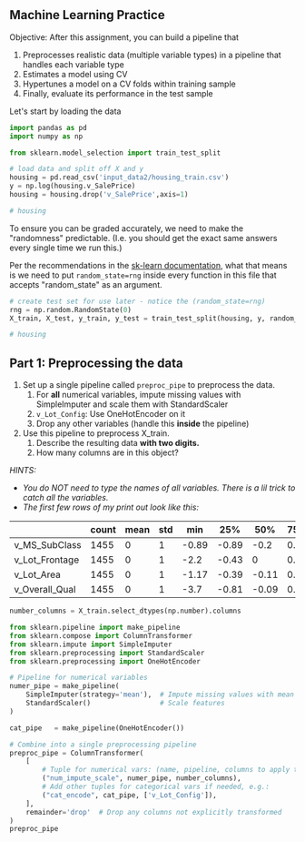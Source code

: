 ```python

```


```python

```


```python

```

## Machine Learning Practice

Objective: After this assignment, you can build a pipeline that
1. Preprocesses realistic data (multiple variable types) in a pipeline that handles each variable type
1. Estimates a model using CV
1. Hypertunes a model on a CV folds within training sample
1. Finally, evaluate its performance in the test sample

Let's start by loading the data


```python
import pandas as pd
import numpy as np

from sklearn.model_selection import train_test_split

# load data and split off X and y
housing = pd.read_csv('input_data2/housing_train.csv')
y = np.log(housing.v_SalePrice)
housing = housing.drop('v_SalePrice',axis=1)
```


```python
# housing
```

To ensure you can be graded accurately, we need to make the "randomness" predictable. (I.e. you should get the exact same answers every single time we run this.)

Per the recommendations in the [sk-learn documentation](https://scikit-learn.org/stable/common_pitfalls.html#general-recommendations), what that means is we need to put `random_state=rng` inside every function in this file that accepts "random_state" as an argument.



```python
# create test set for use later - notice the (random_state=rng)
rng = np.random.RandomState(0)
X_train, X_test, y_train, y_test = train_test_split(housing, y, random_state=rng)
```


```python
# housing
```

## Part 1: Preprocessing the data

1. Set up a single pipeline called `preproc_pipe` to preprocess the data.
    1. For **all** numerical variables, impute missing values with SimpleImputer and scale them with StandardScaler
    1. `v_Lot_Config`: Use OneHotEncoder on it 
    1. Drop any other variables (handle this **inside** the pipeline)
1. Use this pipeline to preprocess X_train. 
    1. Describe the resulting data **with two digits.**
    1. How many columns are in this object?

_HINTS:_
- _You do NOT need to type the names of all variables. There is a lil trick to catch all the variables._
- _The first few rows of my print out look like this:_

| | count | mean | std | min  | 25%  | 50% |  75% |  max
| --- | --- | --- | ---  | ---  | --- |  --- |  --- |  ---
|  v_MS_SubClass | 1455 | 0 | 1 | -0.89 | -0.89 | -0.2 | 0.26 | 3.03
|  v_Lot_Frontage | 1455 | 0 | 1 | -2.2 | -0.43 | 0 | 0.39 | 11.07
|  v_Lot_Area  | 1455 | 0 | 1 | -1.17 | -0.39 | -0.11 | 0.19 | 20.68
| v_Overall_Qual | 1455 | 0 | 1 | -3.7 | -0.81 | -0.09 | 0.64 | 2.8


```python
number_columns = X_train.select_dtypes(np.number).columns
```


```python
from sklearn.pipeline import make_pipeline
from sklearn.compose import ColumnTransformer
from sklearn.impute import SimpleImputer
from sklearn.preprocessing import StandardScaler
from sklearn.preprocessing import OneHotEncoder

# Pipeline for numerical variables
numer_pipe = make_pipeline(
    SimpleImputer(strategy='mean'),  # Impute missing values with mean
    StandardScaler()                 # Scale features
)

cat_pipe   = make_pipeline(OneHotEncoder())

# Combine into a single preprocessing pipeline
preproc_pipe = ColumnTransformer(
    [
        # Tuple for numerical vars: (name, pipeline, columns to apply to)
        ("num_impute_scale", numer_pipe, number_columns),
        # Add other tuples for categorical vars if needed, e.g.:
        ("cat_encode", cat_pipe, ['v_Lot_Config']),
    ],
    remainder='drop'  # Drop any columns not explicitly transformed
)
preproc_pipe
```




<style>#sk-container-id-1 {color: black;}#sk-container-id-1 pre{padding: 0;}#sk-container-id-1 div.sk-toggleable {background-color: white;}#sk-container-id-1 label.sk-toggleable__label {cursor: pointer;display: block;width: 100%;margin-bottom: 0;padding: 0.3em;box-sizing: border-box;text-align: center;}#sk-container-id-1 label.sk-toggleable__label-arrow:before {content: "▸";float: left;margin-right: 0.25em;color: #696969;}#sk-container-id-1 label.sk-toggleable__label-arrow:hover:before {color: black;}#sk-container-id-1 div.sk-estimator:hover label.sk-toggleable__label-arrow:before {color: black;}#sk-container-id-1 div.sk-toggleable__content {max-height: 0;max-width: 0;overflow: hidden;text-align: left;background-color: #f0f8ff;}#sk-container-id-1 div.sk-toggleable__content pre {margin: 0.2em;color: black;border-radius: 0.25em;background-color: #f0f8ff;}#sk-container-id-1 input.sk-toggleable__control:checked~div.sk-toggleable__content {max-height: 200px;max-width: 100%;overflow: auto;}#sk-container-id-1 input.sk-toggleable__control:checked~label.sk-toggleable__label-arrow:before {content: "▾";}#sk-container-id-1 div.sk-estimator input.sk-toggleable__control:checked~label.sk-toggleable__label {background-color: #d4ebff;}#sk-container-id-1 div.sk-label input.sk-toggleable__control:checked~label.sk-toggleable__label {background-color: #d4ebff;}#sk-container-id-1 input.sk-hidden--visually {border: 0;clip: rect(1px 1px 1px 1px);clip: rect(1px, 1px, 1px, 1px);height: 1px;margin: -1px;overflow: hidden;padding: 0;position: absolute;width: 1px;}#sk-container-id-1 div.sk-estimator {font-family: monospace;background-color: #f0f8ff;border: 1px dotted black;border-radius: 0.25em;box-sizing: border-box;margin-bottom: 0.5em;}#sk-container-id-1 div.sk-estimator:hover {background-color: #d4ebff;}#sk-container-id-1 div.sk-parallel-item::after {content: "";width: 100%;border-bottom: 1px solid gray;flex-grow: 1;}#sk-container-id-1 div.sk-label:hover label.sk-toggleable__label {background-color: #d4ebff;}#sk-container-id-1 div.sk-serial::before {content: "";position: absolute;border-left: 1px solid gray;box-sizing: border-box;top: 0;bottom: 0;left: 50%;z-index: 0;}#sk-container-id-1 div.sk-serial {display: flex;flex-direction: column;align-items: center;background-color: white;padding-right: 0.2em;padding-left: 0.2em;position: relative;}#sk-container-id-1 div.sk-item {position: relative;z-index: 1;}#sk-container-id-1 div.sk-parallel {display: flex;align-items: stretch;justify-content: center;background-color: white;position: relative;}#sk-container-id-1 div.sk-item::before, #sk-container-id-1 div.sk-parallel-item::before {content: "";position: absolute;border-left: 1px solid gray;box-sizing: border-box;top: 0;bottom: 0;left: 50%;z-index: -1;}#sk-container-id-1 div.sk-parallel-item {display: flex;flex-direction: column;z-index: 1;position: relative;background-color: white;}#sk-container-id-1 div.sk-parallel-item:first-child::after {align-self: flex-end;width: 50%;}#sk-container-id-1 div.sk-parallel-item:last-child::after {align-self: flex-start;width: 50%;}#sk-container-id-1 div.sk-parallel-item:only-child::after {width: 0;}#sk-container-id-1 div.sk-dashed-wrapped {border: 1px dashed gray;margin: 0 0.4em 0.5em 0.4em;box-sizing: border-box;padding-bottom: 0.4em;background-color: white;}#sk-container-id-1 div.sk-label label {font-family: monospace;font-weight: bold;display: inline-block;line-height: 1.2em;}#sk-container-id-1 div.sk-label-container {text-align: center;}#sk-container-id-1 div.sk-container {/* jupyter's `normalize.less` sets `[hidden] { display: none; }` but bootstrap.min.css set `[hidden] { display: none !important; }` so we also need the `!important` here to be able to override the default hidden behavior on the sphinx rendered scikit-learn.org. See: https://github.com/scikit-learn/scikit-learn/issues/21755 */display: inline-block !important;position: relative;}#sk-container-id-1 div.sk-text-repr-fallback {display: none;}</style><div id="sk-container-id-1" class="sk-top-container"><div class="sk-text-repr-fallback"><pre>ColumnTransformer(transformers=[(&#x27;num_impute_scale&#x27;,
                                 Pipeline(steps=[(&#x27;simpleimputer&#x27;,
                                                  SimpleImputer()),
                                                 (&#x27;standardscaler&#x27;,
                                                  StandardScaler())]),
                                 Index([&#x27;v_MS_SubClass&#x27;, &#x27;v_Lot_Frontage&#x27;, &#x27;v_Lot_Area&#x27;, &#x27;v_Overall_Qual&#x27;,
       &#x27;v_Overall_Cond&#x27;, &#x27;v_Year_Built&#x27;, &#x27;v_Year_Remod/Add&#x27;, &#x27;v_Mas_Vnr_Area&#x27;,
       &#x27;v_BsmtFin_SF_1&#x27;, &#x27;v_BsmtFin_SF_2&#x27;, &#x27;v_Bsmt_Unf_SF&#x27;, &#x27;v_Total_Bsmt_SF&#x27;,
       &#x27;v_1...
       &#x27;v_Bedroom_AbvGr&#x27;, &#x27;v_Kitchen_AbvGr&#x27;, &#x27;v_TotRms_AbvGrd&#x27;, &#x27;v_Fireplaces&#x27;,
       &#x27;v_Garage_Yr_Blt&#x27;, &#x27;v_Garage_Cars&#x27;, &#x27;v_Garage_Area&#x27;, &#x27;v_Wood_Deck_SF&#x27;,
       &#x27;v_Open_Porch_SF&#x27;, &#x27;v_Enclosed_Porch&#x27;, &#x27;v_3Ssn_Porch&#x27;, &#x27;v_Screen_Porch&#x27;,
       &#x27;v_Pool_Area&#x27;, &#x27;v_Misc_Val&#x27;, &#x27;v_Mo_Sold&#x27;, &#x27;v_Yr_Sold&#x27;],
      dtype=&#x27;object&#x27;)),
                                (&#x27;cat_encode&#x27;,
                                 Pipeline(steps=[(&#x27;onehotencoder&#x27;,
                                                  OneHotEncoder())]),
                                 [&#x27;v_Lot_Config&#x27;])])</pre><b>In a Jupyter environment, please rerun this cell to show the HTML representation or trust the notebook. <br />On GitHub, the HTML representation is unable to render, please try loading this page with nbviewer.org.</b></div><div class="sk-container" hidden><div class="sk-item sk-dashed-wrapped"><div class="sk-label-container"><div class="sk-label sk-toggleable"><input class="sk-toggleable__control sk-hidden--visually" id="sk-estimator-id-1" type="checkbox" ><label for="sk-estimator-id-1" class="sk-toggleable__label sk-toggleable__label-arrow">ColumnTransformer</label><div class="sk-toggleable__content"><pre>ColumnTransformer(transformers=[(&#x27;num_impute_scale&#x27;,
                                 Pipeline(steps=[(&#x27;simpleimputer&#x27;,
                                                  SimpleImputer()),
                                                 (&#x27;standardscaler&#x27;,
                                                  StandardScaler())]),
                                 Index([&#x27;v_MS_SubClass&#x27;, &#x27;v_Lot_Frontage&#x27;, &#x27;v_Lot_Area&#x27;, &#x27;v_Overall_Qual&#x27;,
       &#x27;v_Overall_Cond&#x27;, &#x27;v_Year_Built&#x27;, &#x27;v_Year_Remod/Add&#x27;, &#x27;v_Mas_Vnr_Area&#x27;,
       &#x27;v_BsmtFin_SF_1&#x27;, &#x27;v_BsmtFin_SF_2&#x27;, &#x27;v_Bsmt_Unf_SF&#x27;, &#x27;v_Total_Bsmt_SF&#x27;,
       &#x27;v_1...
       &#x27;v_Bedroom_AbvGr&#x27;, &#x27;v_Kitchen_AbvGr&#x27;, &#x27;v_TotRms_AbvGrd&#x27;, &#x27;v_Fireplaces&#x27;,
       &#x27;v_Garage_Yr_Blt&#x27;, &#x27;v_Garage_Cars&#x27;, &#x27;v_Garage_Area&#x27;, &#x27;v_Wood_Deck_SF&#x27;,
       &#x27;v_Open_Porch_SF&#x27;, &#x27;v_Enclosed_Porch&#x27;, &#x27;v_3Ssn_Porch&#x27;, &#x27;v_Screen_Porch&#x27;,
       &#x27;v_Pool_Area&#x27;, &#x27;v_Misc_Val&#x27;, &#x27;v_Mo_Sold&#x27;, &#x27;v_Yr_Sold&#x27;],
      dtype=&#x27;object&#x27;)),
                                (&#x27;cat_encode&#x27;,
                                 Pipeline(steps=[(&#x27;onehotencoder&#x27;,
                                                  OneHotEncoder())]),
                                 [&#x27;v_Lot_Config&#x27;])])</pre></div></div></div><div class="sk-parallel"><div class="sk-parallel-item"><div class="sk-item"><div class="sk-label-container"><div class="sk-label sk-toggleable"><input class="sk-toggleable__control sk-hidden--visually" id="sk-estimator-id-2" type="checkbox" ><label for="sk-estimator-id-2" class="sk-toggleable__label sk-toggleable__label-arrow">num_impute_scale</label><div class="sk-toggleable__content"><pre>Index([&#x27;v_MS_SubClass&#x27;, &#x27;v_Lot_Frontage&#x27;, &#x27;v_Lot_Area&#x27;, &#x27;v_Overall_Qual&#x27;,
       &#x27;v_Overall_Cond&#x27;, &#x27;v_Year_Built&#x27;, &#x27;v_Year_Remod/Add&#x27;, &#x27;v_Mas_Vnr_Area&#x27;,
       &#x27;v_BsmtFin_SF_1&#x27;, &#x27;v_BsmtFin_SF_2&#x27;, &#x27;v_Bsmt_Unf_SF&#x27;, &#x27;v_Total_Bsmt_SF&#x27;,
       &#x27;v_1st_Flr_SF&#x27;, &#x27;v_2nd_Flr_SF&#x27;, &#x27;v_Low_Qual_Fin_SF&#x27;, &#x27;v_Gr_Liv_Area&#x27;,
       &#x27;v_Bsmt_Full_Bath&#x27;, &#x27;v_Bsmt_Half_Bath&#x27;, &#x27;v_Full_Bath&#x27;, &#x27;v_Half_Bath&#x27;,
       &#x27;v_Bedroom_AbvGr&#x27;, &#x27;v_Kitchen_AbvGr&#x27;, &#x27;v_TotRms_AbvGrd&#x27;, &#x27;v_Fireplaces&#x27;,
       &#x27;v_Garage_Yr_Blt&#x27;, &#x27;v_Garage_Cars&#x27;, &#x27;v_Garage_Area&#x27;, &#x27;v_Wood_Deck_SF&#x27;,
       &#x27;v_Open_Porch_SF&#x27;, &#x27;v_Enclosed_Porch&#x27;, &#x27;v_3Ssn_Porch&#x27;, &#x27;v_Screen_Porch&#x27;,
       &#x27;v_Pool_Area&#x27;, &#x27;v_Misc_Val&#x27;, &#x27;v_Mo_Sold&#x27;, &#x27;v_Yr_Sold&#x27;],
      dtype=&#x27;object&#x27;)</pre></div></div></div><div class="sk-serial"><div class="sk-item"><div class="sk-serial"><div class="sk-item"><div class="sk-estimator sk-toggleable"><input class="sk-toggleable__control sk-hidden--visually" id="sk-estimator-id-3" type="checkbox" ><label for="sk-estimator-id-3" class="sk-toggleable__label sk-toggleable__label-arrow">SimpleImputer</label><div class="sk-toggleable__content"><pre>SimpleImputer()</pre></div></div></div><div class="sk-item"><div class="sk-estimator sk-toggleable"><input class="sk-toggleable__control sk-hidden--visually" id="sk-estimator-id-4" type="checkbox" ><label for="sk-estimator-id-4" class="sk-toggleable__label sk-toggleable__label-arrow">StandardScaler</label><div class="sk-toggleable__content"><pre>StandardScaler()</pre></div></div></div></div></div></div></div></div><div class="sk-parallel-item"><div class="sk-item"><div class="sk-label-container"><div class="sk-label sk-toggleable"><input class="sk-toggleable__control sk-hidden--visually" id="sk-estimator-id-5" type="checkbox" ><label for="sk-estimator-id-5" class="sk-toggleable__label sk-toggleable__label-arrow">cat_encode</label><div class="sk-toggleable__content"><pre>[&#x27;v_Lot_Config&#x27;]</pre></div></div></div><div class="sk-serial"><div class="sk-item"><div class="sk-serial"><div class="sk-item"><div class="sk-estimator sk-toggleable"><input class="sk-toggleable__control sk-hidden--visually" id="sk-estimator-id-6" type="checkbox" ><label for="sk-estimator-id-6" class="sk-toggleable__label sk-toggleable__label-arrow">OneHotEncoder</label><div class="sk-toggleable__content"><pre>OneHotEncoder()</pre></div></div></div></div></div></div></div></div></div></div></div></div>




```python
from df_after_transform import df_after_transform

preproc_df = df_after_transform(preproc_pipe,X_train)
print(f'There are {preproc_df.shape[1]} columns in the preprocessed data.')
preproc_df.describe().T.round(2)
```

    There are 41 columns in the preprocessed data.





<div>
<style scoped>
    .dataframe tbody tr th:only-of-type {
        vertical-align: middle;
    }

    .dataframe tbody tr th {
        vertical-align: top;
    }

    .dataframe thead th {
        text-align: right;
    }
</style>
<table border="1" class="dataframe">
  <thead>
    <tr style="text-align: right;">
      <th></th>
      <th>count</th>
      <th>mean</th>
      <th>std</th>
      <th>min</th>
      <th>25%</th>
      <th>50%</th>
      <th>75%</th>
      <th>max</th>
    </tr>
  </thead>
  <tbody>
    <tr>
      <th>v_MS_SubClass</th>
      <td>1455.0</td>
      <td>0.00</td>
      <td>1.00</td>
      <td>-0.89</td>
      <td>-0.89</td>
      <td>-0.20</td>
      <td>0.26</td>
      <td>3.03</td>
    </tr>
    <tr>
      <th>v_Lot_Frontage</th>
      <td>1455.0</td>
      <td>0.00</td>
      <td>1.00</td>
      <td>-2.20</td>
      <td>-0.43</td>
      <td>0.00</td>
      <td>0.39</td>
      <td>11.07</td>
    </tr>
    <tr>
      <th>v_Lot_Area</th>
      <td>1455.0</td>
      <td>0.00</td>
      <td>1.00</td>
      <td>-1.17</td>
      <td>-0.39</td>
      <td>-0.11</td>
      <td>0.19</td>
      <td>20.68</td>
    </tr>
    <tr>
      <th>v_Overall_Qual</th>
      <td>1455.0</td>
      <td>0.00</td>
      <td>1.00</td>
      <td>-3.70</td>
      <td>-0.81</td>
      <td>-0.09</td>
      <td>0.64</td>
      <td>2.80</td>
    </tr>
    <tr>
      <th>v_Overall_Cond</th>
      <td>1455.0</td>
      <td>0.00</td>
      <td>1.00</td>
      <td>-4.30</td>
      <td>-0.53</td>
      <td>-0.53</td>
      <td>0.41</td>
      <td>3.24</td>
    </tr>
    <tr>
      <th>v_Year_Built</th>
      <td>1455.0</td>
      <td>-0.00</td>
      <td>1.00</td>
      <td>-3.08</td>
      <td>-0.62</td>
      <td>0.05</td>
      <td>0.98</td>
      <td>1.22</td>
    </tr>
    <tr>
      <th>v_Year_Remod/Add</th>
      <td>1455.0</td>
      <td>0.00</td>
      <td>1.00</td>
      <td>-1.63</td>
      <td>-0.91</td>
      <td>0.43</td>
      <td>0.96</td>
      <td>1.20</td>
    </tr>
    <tr>
      <th>v_Mas_Vnr_Area</th>
      <td>1455.0</td>
      <td>0.00</td>
      <td>1.00</td>
      <td>-0.57</td>
      <td>-0.57</td>
      <td>-0.57</td>
      <td>0.33</td>
      <td>7.87</td>
    </tr>
    <tr>
      <th>v_BsmtFin_SF_1</th>
      <td>1455.0</td>
      <td>0.00</td>
      <td>1.00</td>
      <td>-0.96</td>
      <td>-0.96</td>
      <td>-0.16</td>
      <td>0.65</td>
      <td>11.20</td>
    </tr>
    <tr>
      <th>v_BsmtFin_SF_2</th>
      <td>1455.0</td>
      <td>0.00</td>
      <td>1.00</td>
      <td>-0.29</td>
      <td>-0.29</td>
      <td>-0.29</td>
      <td>-0.29</td>
      <td>8.29</td>
    </tr>
    <tr>
      <th>v_Bsmt_Unf_SF</th>
      <td>1455.0</td>
      <td>0.00</td>
      <td>1.00</td>
      <td>-1.28</td>
      <td>-0.77</td>
      <td>-0.23</td>
      <td>0.55</td>
      <td>3.58</td>
    </tr>
    <tr>
      <th>v_Total_Bsmt_SF</th>
      <td>1455.0</td>
      <td>0.00</td>
      <td>1.00</td>
      <td>-2.39</td>
      <td>-0.59</td>
      <td>-0.14</td>
      <td>0.55</td>
      <td>11.35</td>
    </tr>
    <tr>
      <th>v_1st_Flr_SF</th>
      <td>1455.0</td>
      <td>-0.00</td>
      <td>1.00</td>
      <td>-2.07</td>
      <td>-0.68</td>
      <td>-0.19</td>
      <td>0.55</td>
      <td>9.76</td>
    </tr>
    <tr>
      <th>v_2nd_Flr_SF</th>
      <td>1455.0</td>
      <td>-0.00</td>
      <td>1.00</td>
      <td>-0.78</td>
      <td>-0.78</td>
      <td>-0.78</td>
      <td>0.85</td>
      <td>3.98</td>
    </tr>
    <tr>
      <th>v_Low_Qual_Fin_SF</th>
      <td>1455.0</td>
      <td>0.00</td>
      <td>1.00</td>
      <td>-0.09</td>
      <td>-0.09</td>
      <td>-0.09</td>
      <td>-0.09</td>
      <td>14.09</td>
    </tr>
    <tr>
      <th>v_Gr_Liv_Area</th>
      <td>1455.0</td>
      <td>-0.00</td>
      <td>1.00</td>
      <td>-2.23</td>
      <td>-0.72</td>
      <td>-0.14</td>
      <td>0.43</td>
      <td>7.82</td>
    </tr>
    <tr>
      <th>v_Bsmt_Full_Bath</th>
      <td>1455.0</td>
      <td>-0.00</td>
      <td>1.00</td>
      <td>-0.82</td>
      <td>-0.82</td>
      <td>-0.82</td>
      <td>1.11</td>
      <td>3.04</td>
    </tr>
    <tr>
      <th>v_Bsmt_Half_Bath</th>
      <td>1455.0</td>
      <td>-0.00</td>
      <td>1.00</td>
      <td>-0.24</td>
      <td>-0.24</td>
      <td>-0.24</td>
      <td>-0.24</td>
      <td>7.94</td>
    </tr>
    <tr>
      <th>v_Full_Bath</th>
      <td>1455.0</td>
      <td>0.00</td>
      <td>1.00</td>
      <td>-2.84</td>
      <td>-1.03</td>
      <td>0.78</td>
      <td>0.78</td>
      <td>2.59</td>
    </tr>
    <tr>
      <th>v_Half_Bath</th>
      <td>1455.0</td>
      <td>0.00</td>
      <td>1.00</td>
      <td>-0.76</td>
      <td>-0.76</td>
      <td>-0.76</td>
      <td>1.25</td>
      <td>3.26</td>
    </tr>
    <tr>
      <th>v_Bedroom_AbvGr</th>
      <td>1455.0</td>
      <td>0.00</td>
      <td>1.00</td>
      <td>-3.51</td>
      <td>-1.07</td>
      <td>0.15</td>
      <td>0.15</td>
      <td>6.24</td>
    </tr>
    <tr>
      <th>v_Kitchen_AbvGr</th>
      <td>1455.0</td>
      <td>-0.00</td>
      <td>1.00</td>
      <td>-5.17</td>
      <td>-0.19</td>
      <td>-0.19</td>
      <td>-0.19</td>
      <td>4.78</td>
    </tr>
    <tr>
      <th>v_TotRms_AbvGrd</th>
      <td>1455.0</td>
      <td>-0.00</td>
      <td>1.00</td>
      <td>-2.83</td>
      <td>-0.93</td>
      <td>-0.30</td>
      <td>0.33</td>
      <td>5.39</td>
    </tr>
    <tr>
      <th>v_Fireplaces</th>
      <td>1455.0</td>
      <td>-0.00</td>
      <td>1.00</td>
      <td>-0.94</td>
      <td>-0.94</td>
      <td>0.63</td>
      <td>0.63</td>
      <td>5.32</td>
    </tr>
    <tr>
      <th>v_Garage_Yr_Blt</th>
      <td>1455.0</td>
      <td>-0.00</td>
      <td>1.00</td>
      <td>-3.41</td>
      <td>-0.67</td>
      <td>0.00</td>
      <td>0.97</td>
      <td>1.22</td>
    </tr>
    <tr>
      <th>v_Garage_Cars</th>
      <td>1455.0</td>
      <td>-0.00</td>
      <td>1.00</td>
      <td>-2.34</td>
      <td>-1.03</td>
      <td>0.28</td>
      <td>0.28</td>
      <td>2.91</td>
    </tr>
    <tr>
      <th>v_Garage_Area</th>
      <td>1455.0</td>
      <td>-0.00</td>
      <td>1.00</td>
      <td>-2.20</td>
      <td>-0.69</td>
      <td>0.01</td>
      <td>0.46</td>
      <td>4.65</td>
    </tr>
    <tr>
      <th>v_Wood_Deck_SF</th>
      <td>1455.0</td>
      <td>0.00</td>
      <td>1.00</td>
      <td>-0.74</td>
      <td>-0.74</td>
      <td>-0.74</td>
      <td>0.59</td>
      <td>10.54</td>
    </tr>
    <tr>
      <th>v_Open_Porch_SF</th>
      <td>1455.0</td>
      <td>-0.00</td>
      <td>1.00</td>
      <td>-0.71</td>
      <td>-0.71</td>
      <td>-0.31</td>
      <td>0.32</td>
      <td>7.67</td>
    </tr>
    <tr>
      <th>v_Enclosed_Porch</th>
      <td>1455.0</td>
      <td>-0.00</td>
      <td>1.00</td>
      <td>-0.36</td>
      <td>-0.36</td>
      <td>-0.36</td>
      <td>-0.36</td>
      <td>9.33</td>
    </tr>
    <tr>
      <th>v_3Ssn_Porch</th>
      <td>1455.0</td>
      <td>0.00</td>
      <td>1.00</td>
      <td>-0.09</td>
      <td>-0.09</td>
      <td>-0.09</td>
      <td>-0.09</td>
      <td>19.74</td>
    </tr>
    <tr>
      <th>v_Screen_Porch</th>
      <td>1455.0</td>
      <td>-0.00</td>
      <td>1.00</td>
      <td>-0.29</td>
      <td>-0.29</td>
      <td>-0.29</td>
      <td>-0.29</td>
      <td>9.69</td>
    </tr>
    <tr>
      <th>v_Pool_Area</th>
      <td>1455.0</td>
      <td>-0.00</td>
      <td>1.00</td>
      <td>-0.08</td>
      <td>-0.08</td>
      <td>-0.08</td>
      <td>-0.08</td>
      <td>17.05</td>
    </tr>
    <tr>
      <th>v_Misc_Val</th>
      <td>1455.0</td>
      <td>-0.00</td>
      <td>1.00</td>
      <td>-0.09</td>
      <td>-0.09</td>
      <td>-0.09</td>
      <td>-0.09</td>
      <td>24.19</td>
    </tr>
    <tr>
      <th>v_Mo_Sold</th>
      <td>1455.0</td>
      <td>-0.00</td>
      <td>1.00</td>
      <td>-2.03</td>
      <td>-0.55</td>
      <td>-0.18</td>
      <td>0.56</td>
      <td>2.04</td>
    </tr>
    <tr>
      <th>v_Yr_Sold</th>
      <td>1455.0</td>
      <td>-0.00</td>
      <td>1.00</td>
      <td>-1.24</td>
      <td>-1.24</td>
      <td>0.00</td>
      <td>1.25</td>
      <td>1.25</td>
    </tr>
    <tr>
      <th>v_Lot_Config_Corner</th>
      <td>1455.0</td>
      <td>0.18</td>
      <td>0.38</td>
      <td>0.00</td>
      <td>0.00</td>
      <td>0.00</td>
      <td>0.00</td>
      <td>1.00</td>
    </tr>
    <tr>
      <th>v_Lot_Config_CulDSac</th>
      <td>1455.0</td>
      <td>0.06</td>
      <td>0.24</td>
      <td>0.00</td>
      <td>0.00</td>
      <td>0.00</td>
      <td>0.00</td>
      <td>1.00</td>
    </tr>
    <tr>
      <th>v_Lot_Config_FR2</th>
      <td>1455.0</td>
      <td>0.02</td>
      <td>0.15</td>
      <td>0.00</td>
      <td>0.00</td>
      <td>0.00</td>
      <td>0.00</td>
      <td>1.00</td>
    </tr>
    <tr>
      <th>v_Lot_Config_FR3</th>
      <td>1455.0</td>
      <td>0.01</td>
      <td>0.08</td>
      <td>0.00</td>
      <td>0.00</td>
      <td>0.00</td>
      <td>0.00</td>
      <td>1.00</td>
    </tr>
    <tr>
      <th>v_Lot_Config_Inside</th>
      <td>1455.0</td>
      <td>0.73</td>
      <td>0.44</td>
      <td>0.00</td>
      <td>0.00</td>
      <td>1.00</td>
      <td>1.00</td>
      <td>1.00</td>
    </tr>
  </tbody>
</table>
</div>



## Part 2: Estimating one model

_Note: A Lasso model is basically OLS, but it pushes some coefficients to zero. Read more in the `sklearn` User Guide._

1. Report the mean test score (**show 5 digits**) when you use cross validation on a Lasso Model (after using the preprocessor from Part 1) with
    - alpha = 0.3, 
    - CV uses 10 `KFold`s
    - R$^2$ scoring 
1. Now, still using CV with 10 `KFold`s and R$^2$ scoring, let's find the optimal alpha for the lasso model. You should optimize the alpha out to the exact fifth digit that yields the highest R2. 
    1. According to the CV function, what alpha leads to the highest _average_ R2 across the validation/test folds? (**Show 5 digits.**)
    1. What is the mean test score in the CV output for that alpha?  (**Show 5 digits.**)
    1. After fitting your optimal model on **all** of X_train, how many of the variables did it select? (Meaning: How many coefficients aren't zero?)
    3. After fitting your optimal model on **all** of X_train, report the 5 highest  _non-zero_ coefficients (Show the names of the variables and the value of the coefficients.)
    4. After fitting your optimal model on **all** of X_train, report the 5 lowest _non-zero_ coefficients (Show the names of the variables and the value of the coefficients.)
    5. After fitting your optimal model on **all** of X_train, now use your predicted coefficients on the test ("holdout") set! What's the R2?


```python
from sklearn.model_selection import KFold, cross_validate, GridSearchCV
from sklearn.pipeline import Pipeline
from sklearn.linear_model import Lasso

lasso_pipe = Pipeline([
    ('preprocessor', preproc_pipe),  
    ('model', Lasso(alpha=0.3))     #Alpha = 0.3
])

#10-fold cross-validation with R2 scoring
scores = cross_validate(lasso_pipe,
                       X_train, 
                       y_train,
                       cv=10,              
                       scoring='r2',        
                       return_train_score=False)  

mean_test_score = np.mean(scores['test_score'])
print(f"Mean test R² score: {mean_test_score:.5f}")
```

    Mean test R² score: 0.08666



```python
lasso_pipe = Pipeline([
    ('preprocessor', preproc_pipe),  
    ('model', Lasso(max_iter=10000)) 
])

alphas = np.logspace(-4, 2, 1000)  

# Grid search
grid_search = GridSearchCV(
    estimator=lasso_pipe,
    param_grid={'model__alpha': alphas},
    cv=10,
    scoring='r2',
    n_jobs=-1  
)

# Fit the grid search
grid_search.fit(X_train, y_train)

best_alpha = grid_search.best_params_['model__alpha']
best_score = grid_search.best_score_

print(f"Alpha: {best_alpha:.5f}")
print(f"Mean test R² score at optimal alpha: {best_score:.5f}")
```

    Alpha: 0.00769
    Mean test R² score at optimal alpha: 0.83108



```python
#Make and fit pipeline
optimal_lasso = Pipeline([
    ('preprocessor', preproc_pipe), 
    ('model', Lasso(alpha=best_alpha, max_iter=10000))  # Useb optimal alpha
])

optimal_lasso.fit(X_train, y_train)
# Get coefficients from Lasso
lasso_coefs = optimal_lasso.named_steps['model'].coef_

# Count non-zero coefficients
num_selected_vars = np.sum(lasso_coefs != 0)

print(f"Number of Non-Zero Variables: {num_selected_vars}")
```

    Number of Non-Zero Variables: 21



```python
# Optimal model from the pipeline
optimal_model = optimal_lasso.named_steps['model']
feature_names = optimal_lasso.named_steps['preprocessor'].get_feature_names_out()

# Df with the coefficients
coef_df = pd.DataFrame({
    'feature': feature_names,
    'coefficient': optimal_model.coef_
})

# Filter for top 5 non-zero coefficients 
non_zero_coefs = coef_df[coef_df['coefficient'] != 0].copy()
non_zero_coefs['abs_coef'] = non_zero_coefs['coefficient'].abs()
top_5 = non_zero_coefs.sort_values('abs_coef', ascending=False).head(5)

print("5 highest non-zero coefficients:")
top_5.apply(lambda row: print(f"{row['feature']}: {row['coefficient']:.5f}"), axis=1)
```

    5 highest non-zero coefficients:
    num_impute_scale__v_Overall_Qual: 0.13445
    num_impute_scale__v_Gr_Liv_Area: 0.09828
    num_impute_scale__v_Year_Built: 0.06629
    num_impute_scale__v_Garage_Cars: 0.04761
    num_impute_scale__v_Overall_Cond: 0.03576





    3     None
    15    None
    5     None
    25    None
    4     None
    dtype: object




```python
# Filter for bottom 5 non-zero coefficients 
bottom_5 = (coef_df[coef_df['coefficient'] != 0]
            .assign(abs_coef=lambda df: df['coefficient'].abs())
            .nsmallest(5, 'abs_coef'))

print("5 smallest non-zero coefficients:")
bottom_5.apply(lambda row: print(f"{row['feature']}: {row['coefficient']:.5f}"), axis=1)
```

    5 smallest non-zero coefficients:
    num_impute_scale__v_Pool_Area: -0.00246
    num_impute_scale__v_Bedroom_AbvGr: 0.00395
    num_impute_scale__v_Kitchen_AbvGr: -0.00403
    num_impute_scale__v_BsmtFin_SF_1: 0.00427
    num_impute_scale__v_1st_Flr_SF: 0.00507





    32    None
    20    None
    21    None
    8     None
    12    None
    dtype: object




```python
best_model = grid_search.best_estimator_

# Refit the data
best_model.fit(X_train, y_train)

test_r2 = best_model.score(X_test, y_test)
print(f"R² score: {test_r2:.5f}")

```

    R² score: 0.86548


## Part 3: Optimizing and estimating your own model

You can walk! Let's try to run! The next skill level is trying more models and picking your favorite. 

Read this whole section before starting!  

1. Output 1: Build a pipeline with these 3 steps and **display the pipeline** 
    1. step 1: preprocessing: possible preprocessing things you can try include imputation, scaling numerics, outlier handling, encoding categoricals, and feature creation (polynomial transformations / interactions) 
    1. step 2: feature "selection": [Either selectKbest, RFEcv, or PCA](https://scikit-learn.org/stable/modules/feature_selection.html#feature-selection)
    1. step 3: model estimation: [e.g. a linear model](https://scikit-learn.org/stable/modules/classes.html#module-sklearn.linear_model) or an [ensemble model like HistGradientBoostingRegressor](https://scikit-learn.org/stable/modules/ensemble.html#histogram-based-gradient-boosting)
1. Pick two hyperparameters to optimize: Both of the hyperparameters you optimize should be **numeric** in nature (i.e. not median vs mean in the imputation step). Pick parameters you think will matter the most to improve predictions. 
    - Put those parameters into a grid search and run it. 
1. Output 2: Describe what each of the two parameters you chose is/does, and why you thought it was important/useful to optimize it.
1. Output 3: Plot the average (on the y-axis) and STD (on the x-axis) of the CV test scores from your grid search for 25+ models you've considered. Highlight in red the dot corresponding to the model **you** prefer from this set of options, and **in the figure somewhere,** list the parameters that red dot's model uses. 
    - Your plot should show at least 25 _**total**_ combinations.
    - You'll try far more than 25 combinations to find your preferred model. You don't need to report them all.
1. Output 4: Tell us the set of possible values for each parameter that were reported in the last figure.
    - For example: "Param 1 could be 0.1, 0.2, 0.3, 0.4, and 0.5. Param 2 could be 0.1, 0.2, 0.3, 0.4, and 0.5." Note: Use the name of the parameter in your write up, don't call it "Param 1".
    - Adjust your gridsearch as needed so that your preferred model doesn't use a hyperparameter whose value is the lowest or highest possible value for that parameter. Meaning: If the optimal is at the high or low end for a parameter, you've _probably_ not optimized it!
1. Output 5: Fit your pipeline on all of X_train using the optimal parameters you just found. Now use your predicted coefficients on the test ("holdout") set! **What's the R2 in the holdout sample with your optimized pipeline?**


```python
from sklearn.pipeline import Pipeline
from sklearn.compose import ColumnTransformer
from sklearn.impute import SimpleImputer
from sklearn.preprocessing import StandardScaler, OneHotEncoder
from sklearn.feature_selection import SelectKBest, f_regression, VarianceThreshold
from sklearn.linear_model import Ridge
from sklearn.model_selection import GridSearchCV
from sklearn import set_config

set_config(display='diagram')

numeric_features = X_train.select_dtypes(include=['int64', 'float64']).columns
categorical_features = X_train.select_dtypes(include=['object', 'category']).columns

# Preprocessing 
numeric_transformer = Pipeline(steps=[
    ('imputer', SimpleImputer(strategy='median')),# Numeric imputation
    ('scaler', StandardScaler()) # Numeric scaling
])

categorical_transformer = Pipeline(steps=[
    ('imputer', SimpleImputer(strategy='most_frequent')), # Categorical imputation
    ('encoder', OneHotEncoder(handle_unknown='ignore')) # Categorical encoding
])


preprocessor = ColumnTransformer(
    transformers=[
        ('num', numeric_transformer, numeric_features),
        ('cat', categorical_transformer, categorical_features)
    ])

# Create pipeline
pipe = Pipeline([
    ('preprocessor', preprocessor),
    ('constant_filter', VarianceThreshold(threshold=0.01)),
    ('feature_selection', SelectKBest(score_func=f_regression)),
    ('estimator', Ridge())
])

display(pipe)

# Create GridSearchCV 
grid_search = GridSearchCV(
    estimator=pipe,
    param_grid={},  
    cv=5,
    scoring='r2',
    n_jobs=-1,
    verbose=1
)
#Uses cross validation
grid_search.fit(X_train, y_train)

# Results
print(f"Average CV R2: {grid_search.best_score_:.5f}")
```


<style>#sk-container-id-2 {color: black;}#sk-container-id-2 pre{padding: 0;}#sk-container-id-2 div.sk-toggleable {background-color: white;}#sk-container-id-2 label.sk-toggleable__label {cursor: pointer;display: block;width: 100%;margin-bottom: 0;padding: 0.3em;box-sizing: border-box;text-align: center;}#sk-container-id-2 label.sk-toggleable__label-arrow:before {content: "▸";float: left;margin-right: 0.25em;color: #696969;}#sk-container-id-2 label.sk-toggleable__label-arrow:hover:before {color: black;}#sk-container-id-2 div.sk-estimator:hover label.sk-toggleable__label-arrow:before {color: black;}#sk-container-id-2 div.sk-toggleable__content {max-height: 0;max-width: 0;overflow: hidden;text-align: left;background-color: #f0f8ff;}#sk-container-id-2 div.sk-toggleable__content pre {margin: 0.2em;color: black;border-radius: 0.25em;background-color: #f0f8ff;}#sk-container-id-2 input.sk-toggleable__control:checked~div.sk-toggleable__content {max-height: 200px;max-width: 100%;overflow: auto;}#sk-container-id-2 input.sk-toggleable__control:checked~label.sk-toggleable__label-arrow:before {content: "▾";}#sk-container-id-2 div.sk-estimator input.sk-toggleable__control:checked~label.sk-toggleable__label {background-color: #d4ebff;}#sk-container-id-2 div.sk-label input.sk-toggleable__control:checked~label.sk-toggleable__label {background-color: #d4ebff;}#sk-container-id-2 input.sk-hidden--visually {border: 0;clip: rect(1px 1px 1px 1px);clip: rect(1px, 1px, 1px, 1px);height: 1px;margin: -1px;overflow: hidden;padding: 0;position: absolute;width: 1px;}#sk-container-id-2 div.sk-estimator {font-family: monospace;background-color: #f0f8ff;border: 1px dotted black;border-radius: 0.25em;box-sizing: border-box;margin-bottom: 0.5em;}#sk-container-id-2 div.sk-estimator:hover {background-color: #d4ebff;}#sk-container-id-2 div.sk-parallel-item::after {content: "";width: 100%;border-bottom: 1px solid gray;flex-grow: 1;}#sk-container-id-2 div.sk-label:hover label.sk-toggleable__label {background-color: #d4ebff;}#sk-container-id-2 div.sk-serial::before {content: "";position: absolute;border-left: 1px solid gray;box-sizing: border-box;top: 0;bottom: 0;left: 50%;z-index: 0;}#sk-container-id-2 div.sk-serial {display: flex;flex-direction: column;align-items: center;background-color: white;padding-right: 0.2em;padding-left: 0.2em;position: relative;}#sk-container-id-2 div.sk-item {position: relative;z-index: 1;}#sk-container-id-2 div.sk-parallel {display: flex;align-items: stretch;justify-content: center;background-color: white;position: relative;}#sk-container-id-2 div.sk-item::before, #sk-container-id-2 div.sk-parallel-item::before {content: "";position: absolute;border-left: 1px solid gray;box-sizing: border-box;top: 0;bottom: 0;left: 50%;z-index: -1;}#sk-container-id-2 div.sk-parallel-item {display: flex;flex-direction: column;z-index: 1;position: relative;background-color: white;}#sk-container-id-2 div.sk-parallel-item:first-child::after {align-self: flex-end;width: 50%;}#sk-container-id-2 div.sk-parallel-item:last-child::after {align-self: flex-start;width: 50%;}#sk-container-id-2 div.sk-parallel-item:only-child::after {width: 0;}#sk-container-id-2 div.sk-dashed-wrapped {border: 1px dashed gray;margin: 0 0.4em 0.5em 0.4em;box-sizing: border-box;padding-bottom: 0.4em;background-color: white;}#sk-container-id-2 div.sk-label label {font-family: monospace;font-weight: bold;display: inline-block;line-height: 1.2em;}#sk-container-id-2 div.sk-label-container {text-align: center;}#sk-container-id-2 div.sk-container {/* jupyter's `normalize.less` sets `[hidden] { display: none; }` but bootstrap.min.css set `[hidden] { display: none !important; }` so we also need the `!important` here to be able to override the default hidden behavior on the sphinx rendered scikit-learn.org. See: https://github.com/scikit-learn/scikit-learn/issues/21755 */display: inline-block !important;position: relative;}#sk-container-id-2 div.sk-text-repr-fallback {display: none;}</style><div id="sk-container-id-2" class="sk-top-container"><div class="sk-text-repr-fallback"><pre>Pipeline(steps=[(&#x27;preprocessor&#x27;,
                 ColumnTransformer(transformers=[(&#x27;num&#x27;,
                                                  Pipeline(steps=[(&#x27;imputer&#x27;,
                                                                   SimpleImputer(strategy=&#x27;median&#x27;)),
                                                                  (&#x27;scaler&#x27;,
                                                                   StandardScaler())]),
                                                  Index([&#x27;v_MS_SubClass&#x27;, &#x27;v_Lot_Frontage&#x27;, &#x27;v_Lot_Area&#x27;, &#x27;v_Overall_Qual&#x27;,
       &#x27;v_Overall_Cond&#x27;, &#x27;v_Year_Built&#x27;, &#x27;v_Year_Remod/Add&#x27;, &#x27;v_Mas_Vnr_Area&#x27;,
       &#x27;v_BsmtFin_SF_1&#x27;, &#x27;v_BsmtFin_SF_2&#x27;, &#x27;v_Bsmt_Unf_SF&#x27;,...
       &#x27;v_Fireplace_Qu&#x27;, &#x27;v_Garage_Type&#x27;, &#x27;v_Garage_Finish&#x27;, &#x27;v_Garage_Qual&#x27;,
       &#x27;v_Garage_Cond&#x27;, &#x27;v_Paved_Drive&#x27;, &#x27;v_Pool_QC&#x27;, &#x27;v_Fence&#x27;,
       &#x27;v_Misc_Feature&#x27;, &#x27;v_Sale_Type&#x27;, &#x27;v_Sale_Condition&#x27;],
      dtype=&#x27;object&#x27;))])),
                (&#x27;constant_filter&#x27;, VarianceThreshold(threshold=0.01)),
                (&#x27;feature_selection&#x27;,
                 SelectKBest(score_func=&lt;function f_regression at 0x151e3b240&gt;)),
                (&#x27;estimator&#x27;, Ridge())])</pre><b>In a Jupyter environment, please rerun this cell to show the HTML representation or trust the notebook. <br />On GitHub, the HTML representation is unable to render, please try loading this page with nbviewer.org.</b></div><div class="sk-container" hidden><div class="sk-item sk-dashed-wrapped"><div class="sk-label-container"><div class="sk-label sk-toggleable"><input class="sk-toggleable__control sk-hidden--visually" id="sk-estimator-id-7" type="checkbox" ><label for="sk-estimator-id-7" class="sk-toggleable__label sk-toggleable__label-arrow">Pipeline</label><div class="sk-toggleable__content"><pre>Pipeline(steps=[(&#x27;preprocessor&#x27;,
                 ColumnTransformer(transformers=[(&#x27;num&#x27;,
                                                  Pipeline(steps=[(&#x27;imputer&#x27;,
                                                                   SimpleImputer(strategy=&#x27;median&#x27;)),
                                                                  (&#x27;scaler&#x27;,
                                                                   StandardScaler())]),
                                                  Index([&#x27;v_MS_SubClass&#x27;, &#x27;v_Lot_Frontage&#x27;, &#x27;v_Lot_Area&#x27;, &#x27;v_Overall_Qual&#x27;,
       &#x27;v_Overall_Cond&#x27;, &#x27;v_Year_Built&#x27;, &#x27;v_Year_Remod/Add&#x27;, &#x27;v_Mas_Vnr_Area&#x27;,
       &#x27;v_BsmtFin_SF_1&#x27;, &#x27;v_BsmtFin_SF_2&#x27;, &#x27;v_Bsmt_Unf_SF&#x27;,...
       &#x27;v_Fireplace_Qu&#x27;, &#x27;v_Garage_Type&#x27;, &#x27;v_Garage_Finish&#x27;, &#x27;v_Garage_Qual&#x27;,
       &#x27;v_Garage_Cond&#x27;, &#x27;v_Paved_Drive&#x27;, &#x27;v_Pool_QC&#x27;, &#x27;v_Fence&#x27;,
       &#x27;v_Misc_Feature&#x27;, &#x27;v_Sale_Type&#x27;, &#x27;v_Sale_Condition&#x27;],
      dtype=&#x27;object&#x27;))])),
                (&#x27;constant_filter&#x27;, VarianceThreshold(threshold=0.01)),
                (&#x27;feature_selection&#x27;,
                 SelectKBest(score_func=&lt;function f_regression at 0x151e3b240&gt;)),
                (&#x27;estimator&#x27;, Ridge())])</pre></div></div></div><div class="sk-serial"><div class="sk-item sk-dashed-wrapped"><div class="sk-label-container"><div class="sk-label sk-toggleable"><input class="sk-toggleable__control sk-hidden--visually" id="sk-estimator-id-8" type="checkbox" ><label for="sk-estimator-id-8" class="sk-toggleable__label sk-toggleable__label-arrow">preprocessor: ColumnTransformer</label><div class="sk-toggleable__content"><pre>ColumnTransformer(transformers=[(&#x27;num&#x27;,
                                 Pipeline(steps=[(&#x27;imputer&#x27;,
                                                  SimpleImputer(strategy=&#x27;median&#x27;)),
                                                 (&#x27;scaler&#x27;, StandardScaler())]),
                                 Index([&#x27;v_MS_SubClass&#x27;, &#x27;v_Lot_Frontage&#x27;, &#x27;v_Lot_Area&#x27;, &#x27;v_Overall_Qual&#x27;,
       &#x27;v_Overall_Cond&#x27;, &#x27;v_Year_Built&#x27;, &#x27;v_Year_Remod/Add&#x27;, &#x27;v_Mas_Vnr_Area&#x27;,
       &#x27;v_BsmtFin_SF_1&#x27;, &#x27;v_BsmtFin_SF_2&#x27;, &#x27;v_Bsmt_Unf_SF&#x27;, &#x27;v_Total_Bsmt_SF&#x27;,
       &#x27;v_1st_Flr_SF&#x27;...
       &#x27;v_Foundation&#x27;, &#x27;v_Bsmt_Qual&#x27;, &#x27;v_Bsmt_Cond&#x27;, &#x27;v_Bsmt_Exposure&#x27;,
       &#x27;v_BsmtFin_Type_1&#x27;, &#x27;v_BsmtFin_Type_2&#x27;, &#x27;v_Heating&#x27;, &#x27;v_Heating_QC&#x27;,
       &#x27;v_Central_Air&#x27;, &#x27;v_Electrical&#x27;, &#x27;v_Kitchen_Qual&#x27;, &#x27;v_Functional&#x27;,
       &#x27;v_Fireplace_Qu&#x27;, &#x27;v_Garage_Type&#x27;, &#x27;v_Garage_Finish&#x27;, &#x27;v_Garage_Qual&#x27;,
       &#x27;v_Garage_Cond&#x27;, &#x27;v_Paved_Drive&#x27;, &#x27;v_Pool_QC&#x27;, &#x27;v_Fence&#x27;,
       &#x27;v_Misc_Feature&#x27;, &#x27;v_Sale_Type&#x27;, &#x27;v_Sale_Condition&#x27;],
      dtype=&#x27;object&#x27;))])</pre></div></div></div><div class="sk-parallel"><div class="sk-parallel-item"><div class="sk-item"><div class="sk-label-container"><div class="sk-label sk-toggleable"><input class="sk-toggleable__control sk-hidden--visually" id="sk-estimator-id-9" type="checkbox" ><label for="sk-estimator-id-9" class="sk-toggleable__label sk-toggleable__label-arrow">num</label><div class="sk-toggleable__content"><pre>Index([&#x27;v_MS_SubClass&#x27;, &#x27;v_Lot_Frontage&#x27;, &#x27;v_Lot_Area&#x27;, &#x27;v_Overall_Qual&#x27;,
       &#x27;v_Overall_Cond&#x27;, &#x27;v_Year_Built&#x27;, &#x27;v_Year_Remod/Add&#x27;, &#x27;v_Mas_Vnr_Area&#x27;,
       &#x27;v_BsmtFin_SF_1&#x27;, &#x27;v_BsmtFin_SF_2&#x27;, &#x27;v_Bsmt_Unf_SF&#x27;, &#x27;v_Total_Bsmt_SF&#x27;,
       &#x27;v_1st_Flr_SF&#x27;, &#x27;v_2nd_Flr_SF&#x27;, &#x27;v_Low_Qual_Fin_SF&#x27;, &#x27;v_Gr_Liv_Area&#x27;,
       &#x27;v_Bsmt_Full_Bath&#x27;, &#x27;v_Bsmt_Half_Bath&#x27;, &#x27;v_Full_Bath&#x27;, &#x27;v_Half_Bath&#x27;,
       &#x27;v_Bedroom_AbvGr&#x27;, &#x27;v_Kitchen_AbvGr&#x27;, &#x27;v_TotRms_AbvGrd&#x27;, &#x27;v_Fireplaces&#x27;,
       &#x27;v_Garage_Yr_Blt&#x27;, &#x27;v_Garage_Cars&#x27;, &#x27;v_Garage_Area&#x27;, &#x27;v_Wood_Deck_SF&#x27;,
       &#x27;v_Open_Porch_SF&#x27;, &#x27;v_Enclosed_Porch&#x27;, &#x27;v_3Ssn_Porch&#x27;, &#x27;v_Screen_Porch&#x27;,
       &#x27;v_Pool_Area&#x27;, &#x27;v_Misc_Val&#x27;, &#x27;v_Mo_Sold&#x27;, &#x27;v_Yr_Sold&#x27;],
      dtype=&#x27;object&#x27;)</pre></div></div></div><div class="sk-serial"><div class="sk-item"><div class="sk-serial"><div class="sk-item"><div class="sk-estimator sk-toggleable"><input class="sk-toggleable__control sk-hidden--visually" id="sk-estimator-id-10" type="checkbox" ><label for="sk-estimator-id-10" class="sk-toggleable__label sk-toggleable__label-arrow">SimpleImputer</label><div class="sk-toggleable__content"><pre>SimpleImputer(strategy=&#x27;median&#x27;)</pre></div></div></div><div class="sk-item"><div class="sk-estimator sk-toggleable"><input class="sk-toggleable__control sk-hidden--visually" id="sk-estimator-id-11" type="checkbox" ><label for="sk-estimator-id-11" class="sk-toggleable__label sk-toggleable__label-arrow">StandardScaler</label><div class="sk-toggleable__content"><pre>StandardScaler()</pre></div></div></div></div></div></div></div></div><div class="sk-parallel-item"><div class="sk-item"><div class="sk-label-container"><div class="sk-label sk-toggleable"><input class="sk-toggleable__control sk-hidden--visually" id="sk-estimator-id-12" type="checkbox" ><label for="sk-estimator-id-12" class="sk-toggleable__label sk-toggleable__label-arrow">cat</label><div class="sk-toggleable__content"><pre>Index([&#x27;parcel&#x27;, &#x27;v_MS_Zoning&#x27;, &#x27;v_Street&#x27;, &#x27;v_Alley&#x27;, &#x27;v_Lot_Shape&#x27;,
       &#x27;v_Land_Contour&#x27;, &#x27;v_Utilities&#x27;, &#x27;v_Lot_Config&#x27;, &#x27;v_Land_Slope&#x27;,
       &#x27;v_Neighborhood&#x27;, &#x27;v_Condition_1&#x27;, &#x27;v_Condition_2&#x27;, &#x27;v_Bldg_Type&#x27;,
       &#x27;v_House_Style&#x27;, &#x27;v_Roof_Style&#x27;, &#x27;v_Roof_Matl&#x27;, &#x27;v_Exterior_1st&#x27;,
       &#x27;v_Exterior_2nd&#x27;, &#x27;v_Mas_Vnr_Type&#x27;, &#x27;v_Exter_Qual&#x27;, &#x27;v_Exter_Cond&#x27;,
       &#x27;v_Foundation&#x27;, &#x27;v_Bsmt_Qual&#x27;, &#x27;v_Bsmt_Cond&#x27;, &#x27;v_Bsmt_Exposure&#x27;,
       &#x27;v_BsmtFin_Type_1&#x27;, &#x27;v_BsmtFin_Type_2&#x27;, &#x27;v_Heating&#x27;, &#x27;v_Heating_QC&#x27;,
       &#x27;v_Central_Air&#x27;, &#x27;v_Electrical&#x27;, &#x27;v_Kitchen_Qual&#x27;, &#x27;v_Functional&#x27;,
       &#x27;v_Fireplace_Qu&#x27;, &#x27;v_Garage_Type&#x27;, &#x27;v_Garage_Finish&#x27;, &#x27;v_Garage_Qual&#x27;,
       &#x27;v_Garage_Cond&#x27;, &#x27;v_Paved_Drive&#x27;, &#x27;v_Pool_QC&#x27;, &#x27;v_Fence&#x27;,
       &#x27;v_Misc_Feature&#x27;, &#x27;v_Sale_Type&#x27;, &#x27;v_Sale_Condition&#x27;],
      dtype=&#x27;object&#x27;)</pre></div></div></div><div class="sk-serial"><div class="sk-item"><div class="sk-serial"><div class="sk-item"><div class="sk-estimator sk-toggleable"><input class="sk-toggleable__control sk-hidden--visually" id="sk-estimator-id-13" type="checkbox" ><label for="sk-estimator-id-13" class="sk-toggleable__label sk-toggleable__label-arrow">SimpleImputer</label><div class="sk-toggleable__content"><pre>SimpleImputer(strategy=&#x27;most_frequent&#x27;)</pre></div></div></div><div class="sk-item"><div class="sk-estimator sk-toggleable"><input class="sk-toggleable__control sk-hidden--visually" id="sk-estimator-id-14" type="checkbox" ><label for="sk-estimator-id-14" class="sk-toggleable__label sk-toggleable__label-arrow">OneHotEncoder</label><div class="sk-toggleable__content"><pre>OneHotEncoder(handle_unknown=&#x27;ignore&#x27;)</pre></div></div></div></div></div></div></div></div></div></div><div class="sk-item"><div class="sk-estimator sk-toggleable"><input class="sk-toggleable__control sk-hidden--visually" id="sk-estimator-id-15" type="checkbox" ><label for="sk-estimator-id-15" class="sk-toggleable__label sk-toggleable__label-arrow">VarianceThreshold</label><div class="sk-toggleable__content"><pre>VarianceThreshold(threshold=0.01)</pre></div></div></div><div class="sk-item"><div class="sk-estimator sk-toggleable"><input class="sk-toggleable__control sk-hidden--visually" id="sk-estimator-id-16" type="checkbox" ><label for="sk-estimator-id-16" class="sk-toggleable__label sk-toggleable__label-arrow">SelectKBest</label><div class="sk-toggleable__content"><pre>SelectKBest(score_func=&lt;function f_regression at 0x151e3b240&gt;)</pre></div></div></div><div class="sk-item"><div class="sk-estimator sk-toggleable"><input class="sk-toggleable__control sk-hidden--visually" id="sk-estimator-id-17" type="checkbox" ><label for="sk-estimator-id-17" class="sk-toggleable__label sk-toggleable__label-arrow">Ridge</label><div class="sk-toggleable__content"><pre>Ridge()</pre></div></div></div></div></div></div></div>


    Fitting 5 folds for each of 1 candidates, totalling 5 fits
    Average CV R2: 0.80706



```python
import warnings 

# parameter grid with two important numeric hyperparameters
param_grid = {
    'feature_selection__k': [10, 20, 30, 40, 50, 60, 70, 80, 90, 100],  
    'estimator__alpha': [0.0001, 0.001, 0.01, 0.1, 1.0, 10.0, 100.0, 1000.0] 
}

# GridSearchCV 
with warnings.catch_warnings():# Gets rid of warnings
    warnings.simplefilter("ignore")
    grid_search = GridSearchCV(
        pipe,
        param_grid=param_grid,
        cv=5,
        scoring='r2',
        n_jobs=-1,
        verbose=1
    )
    grid_search.fit(X_train, y_train)

print(f"Best parameters: {grid_search.best_params_}")
print(f"Best R2 score: {grid_search.best_score_:.5f}")
```

    Fitting 5 folds for each of 80 candidates, totalling 400 fits
    Best parameters: {'estimator__alpha': 10.0, 'feature_selection__k': 100}
    Best R2 score: 0.86210


## Parameters
1. feature_selection__k 
    - Controls which features are used by SelectKBest 
    -  Ensures that only the k features with the highest scores according to the f_regression metric are included
    - Increases training speed by reducing the amount of features
2. estimator__alpha 
    - Controls how those features are weighted
    - Prevents overfitting with large coefficients
    - Finds optimal alpha for the model


```python
import matplotlib.pyplot as plt


# Convert grid search to a df
cv_results = pd.DataFrame(grid_search.cv_results_)

# Filter for 25+ combinations
plot_results = cv_results.sort_values('mean_test_score', ascending=False).head(25)

plt.figure(figsize=(12, 8))

plt.scatter(plot_results['std_test_score'], 
            plot_results['mean_test_score'],
            alpha=0.6, s=100, label='All Models')

best_idx = plot_results['mean_test_score'].idxmax()
plt.scatter(plot_results.loc[best_idx, 'std_test_score'],
            plot_results.loc[best_idx, 'mean_test_score'],
            color='red', s=200, label='Best Model')

plt.xlabel('Standard Deviation of CV Scores', fontsize=12)
plt.ylabel('Average CV Score', fontsize=12)
plt.title('Model Performance', fontsize=14)
plt.grid(True, alpha=0.3)
plt.legend()
plt.tight_layout()
plt.show()
```


    
![png](output_24_0.png)
    



```python
print("Previous Paramenters:")
print(f"feature_selection__k could be: {', '.join(map(str, [10, 20, 30, 40, 50, 60, 70, 80, 90, 100]))}")
print(f"estimator__alpha could be: {', '.join(map(str, [0.0001, 0.001, 0.01, 0.1, 1.0, 10.0, 100.0, 1000.0]))}")

# Adjusted parameter grids
k_values = [10, 20, 30, 40, 50, 60, 70, 80, 90, 100]
alpha_values = [0.0001, 0.001, 0.01, 0.1, 1.0, 10.0, 100.0, 1000.0]

# Adjusts feature_selection__k
adjusted_k = k_values + [5, 15] * (grid_search.best_params_['feature_selection__k'] == min(k_values)) + [110, 120] * (grid_search.best_params_['feature_selection__k'] == max(k_values))

# Adjusts estimator__alpha
adjusted_alpha = alpha_values + [0.00001, 0.00005] * (grid_search.best_params_['estimator__alpha'] == min(alpha_values)) + [5000.0, 10000.0] * (grid_search.best_params_['estimator__alpha'] == max(alpha_values))

print("Adjusted Parameters")
print(f"feature_selection__k could be: {', '.join(map(str, adjusted_k))}")
print(f"estimator__alpha could be: {', '.join(map(str, adjusted_alpha))}")

# Update grid search
grid_search.set_params(param_grid={
    'feature_selection__k': adjusted_k,
    'estimator__alpha': adjusted_alpha
})
grid_search.fit(X_train, y_train)
```

    Previous Paramenters:
    feature_selection__k could be: 10, 20, 30, 40, 50, 60, 70, 80, 90, 100
    estimator__alpha could be: 0.0001, 0.001, 0.01, 0.1, 1.0, 10.0, 100.0, 1000.0
    Adjusted Parameters
    feature_selection__k could be: 10, 20, 30, 40, 50, 60, 70, 80, 90, 100, 110, 120
    estimator__alpha could be: 0.0001, 0.001, 0.01, 0.1, 1.0, 10.0, 100.0, 1000.0
    Fitting 5 folds for each of 96 candidates, totalling 480 fits





<style>#sk-container-id-3 {color: black;}#sk-container-id-3 pre{padding: 0;}#sk-container-id-3 div.sk-toggleable {background-color: white;}#sk-container-id-3 label.sk-toggleable__label {cursor: pointer;display: block;width: 100%;margin-bottom: 0;padding: 0.3em;box-sizing: border-box;text-align: center;}#sk-container-id-3 label.sk-toggleable__label-arrow:before {content: "▸";float: left;margin-right: 0.25em;color: #696969;}#sk-container-id-3 label.sk-toggleable__label-arrow:hover:before {color: black;}#sk-container-id-3 div.sk-estimator:hover label.sk-toggleable__label-arrow:before {color: black;}#sk-container-id-3 div.sk-toggleable__content {max-height: 0;max-width: 0;overflow: hidden;text-align: left;background-color: #f0f8ff;}#sk-container-id-3 div.sk-toggleable__content pre {margin: 0.2em;color: black;border-radius: 0.25em;background-color: #f0f8ff;}#sk-container-id-3 input.sk-toggleable__control:checked~div.sk-toggleable__content {max-height: 200px;max-width: 100%;overflow: auto;}#sk-container-id-3 input.sk-toggleable__control:checked~label.sk-toggleable__label-arrow:before {content: "▾";}#sk-container-id-3 div.sk-estimator input.sk-toggleable__control:checked~label.sk-toggleable__label {background-color: #d4ebff;}#sk-container-id-3 div.sk-label input.sk-toggleable__control:checked~label.sk-toggleable__label {background-color: #d4ebff;}#sk-container-id-3 input.sk-hidden--visually {border: 0;clip: rect(1px 1px 1px 1px);clip: rect(1px, 1px, 1px, 1px);height: 1px;margin: -1px;overflow: hidden;padding: 0;position: absolute;width: 1px;}#sk-container-id-3 div.sk-estimator {font-family: monospace;background-color: #f0f8ff;border: 1px dotted black;border-radius: 0.25em;box-sizing: border-box;margin-bottom: 0.5em;}#sk-container-id-3 div.sk-estimator:hover {background-color: #d4ebff;}#sk-container-id-3 div.sk-parallel-item::after {content: "";width: 100%;border-bottom: 1px solid gray;flex-grow: 1;}#sk-container-id-3 div.sk-label:hover label.sk-toggleable__label {background-color: #d4ebff;}#sk-container-id-3 div.sk-serial::before {content: "";position: absolute;border-left: 1px solid gray;box-sizing: border-box;top: 0;bottom: 0;left: 50%;z-index: 0;}#sk-container-id-3 div.sk-serial {display: flex;flex-direction: column;align-items: center;background-color: white;padding-right: 0.2em;padding-left: 0.2em;position: relative;}#sk-container-id-3 div.sk-item {position: relative;z-index: 1;}#sk-container-id-3 div.sk-parallel {display: flex;align-items: stretch;justify-content: center;background-color: white;position: relative;}#sk-container-id-3 div.sk-item::before, #sk-container-id-3 div.sk-parallel-item::before {content: "";position: absolute;border-left: 1px solid gray;box-sizing: border-box;top: 0;bottom: 0;left: 50%;z-index: -1;}#sk-container-id-3 div.sk-parallel-item {display: flex;flex-direction: column;z-index: 1;position: relative;background-color: white;}#sk-container-id-3 div.sk-parallel-item:first-child::after {align-self: flex-end;width: 50%;}#sk-container-id-3 div.sk-parallel-item:last-child::after {align-self: flex-start;width: 50%;}#sk-container-id-3 div.sk-parallel-item:only-child::after {width: 0;}#sk-container-id-3 div.sk-dashed-wrapped {border: 1px dashed gray;margin: 0 0.4em 0.5em 0.4em;box-sizing: border-box;padding-bottom: 0.4em;background-color: white;}#sk-container-id-3 div.sk-label label {font-family: monospace;font-weight: bold;display: inline-block;line-height: 1.2em;}#sk-container-id-3 div.sk-label-container {text-align: center;}#sk-container-id-3 div.sk-container {/* jupyter's `normalize.less` sets `[hidden] { display: none; }` but bootstrap.min.css set `[hidden] { display: none !important; }` so we also need the `!important` here to be able to override the default hidden behavior on the sphinx rendered scikit-learn.org. See: https://github.com/scikit-learn/scikit-learn/issues/21755 */display: inline-block !important;position: relative;}#sk-container-id-3 div.sk-text-repr-fallback {display: none;}</style><div id="sk-container-id-3" class="sk-top-container"><div class="sk-text-repr-fallback"><pre>GridSearchCV(cv=5,
             estimator=Pipeline(steps=[(&#x27;preprocessor&#x27;,
                                        ColumnTransformer(transformers=[(&#x27;num&#x27;,
                                                                         Pipeline(steps=[(&#x27;imputer&#x27;,
                                                                                          SimpleImputer(strategy=&#x27;median&#x27;)),
                                                                                         (&#x27;scaler&#x27;,
                                                                                          StandardScaler())]),
                                                                         Index([&#x27;v_MS_SubClass&#x27;, &#x27;v_Lot_Frontage&#x27;, &#x27;v_Lot_Area&#x27;, &#x27;v_Overall_Qual&#x27;,
       &#x27;v_Overall_Cond&#x27;, &#x27;v_Year_Built&#x27;, &#x27;v_Year_Remod/Add&#x27;, &#x27;v_Mas_Vnr_Area&#x27;,
       &#x27;v_BsmtFin_SF_1&#x27;, &#x27;v_Bs...
      dtype=&#x27;object&#x27;))])),
                                       (&#x27;constant_filter&#x27;,
                                        VarianceThreshold(threshold=0.01)),
                                       (&#x27;feature_selection&#x27;,
                                        SelectKBest(score_func=&lt;function f_regression at 0x151e3b240&gt;)),
                                       (&#x27;estimator&#x27;, Ridge())]),
             n_jobs=-1,
             param_grid={&#x27;estimator__alpha&#x27;: [0.0001, 0.001, 0.01, 0.1, 1.0,
                                              10.0, 100.0, 1000.0],
                         &#x27;feature_selection__k&#x27;: [10, 20, 30, 40, 50, 60, 70,
                                                  80, 90, 100, 110, 120]},
             scoring=&#x27;r2&#x27;, verbose=1)</pre><b>In a Jupyter environment, please rerun this cell to show the HTML representation or trust the notebook. <br />On GitHub, the HTML representation is unable to render, please try loading this page with nbviewer.org.</b></div><div class="sk-container" hidden><div class="sk-item sk-dashed-wrapped"><div class="sk-label-container"><div class="sk-label sk-toggleable"><input class="sk-toggleable__control sk-hidden--visually" id="sk-estimator-id-18" type="checkbox" ><label for="sk-estimator-id-18" class="sk-toggleable__label sk-toggleable__label-arrow">GridSearchCV</label><div class="sk-toggleable__content"><pre>GridSearchCV(cv=5,
             estimator=Pipeline(steps=[(&#x27;preprocessor&#x27;,
                                        ColumnTransformer(transformers=[(&#x27;num&#x27;,
                                                                         Pipeline(steps=[(&#x27;imputer&#x27;,
                                                                                          SimpleImputer(strategy=&#x27;median&#x27;)),
                                                                                         (&#x27;scaler&#x27;,
                                                                                          StandardScaler())]),
                                                                         Index([&#x27;v_MS_SubClass&#x27;, &#x27;v_Lot_Frontage&#x27;, &#x27;v_Lot_Area&#x27;, &#x27;v_Overall_Qual&#x27;,
       &#x27;v_Overall_Cond&#x27;, &#x27;v_Year_Built&#x27;, &#x27;v_Year_Remod/Add&#x27;, &#x27;v_Mas_Vnr_Area&#x27;,
       &#x27;v_BsmtFin_SF_1&#x27;, &#x27;v_Bs...
      dtype=&#x27;object&#x27;))])),
                                       (&#x27;constant_filter&#x27;,
                                        VarianceThreshold(threshold=0.01)),
                                       (&#x27;feature_selection&#x27;,
                                        SelectKBest(score_func=&lt;function f_regression at 0x151e3b240&gt;)),
                                       (&#x27;estimator&#x27;, Ridge())]),
             n_jobs=-1,
             param_grid={&#x27;estimator__alpha&#x27;: [0.0001, 0.001, 0.01, 0.1, 1.0,
                                              10.0, 100.0, 1000.0],
                         &#x27;feature_selection__k&#x27;: [10, 20, 30, 40, 50, 60, 70,
                                                  80, 90, 100, 110, 120]},
             scoring=&#x27;r2&#x27;, verbose=1)</pre></div></div></div><div class="sk-parallel"><div class="sk-parallel-item"><div class="sk-item"><div class="sk-label-container"><div class="sk-label sk-toggleable"><input class="sk-toggleable__control sk-hidden--visually" id="sk-estimator-id-19" type="checkbox" ><label for="sk-estimator-id-19" class="sk-toggleable__label sk-toggleable__label-arrow">estimator: Pipeline</label><div class="sk-toggleable__content"><pre>Pipeline(steps=[(&#x27;preprocessor&#x27;,
                 ColumnTransformer(transformers=[(&#x27;num&#x27;,
                                                  Pipeline(steps=[(&#x27;imputer&#x27;,
                                                                   SimpleImputer(strategy=&#x27;median&#x27;)),
                                                                  (&#x27;scaler&#x27;,
                                                                   StandardScaler())]),
                                                  Index([&#x27;v_MS_SubClass&#x27;, &#x27;v_Lot_Frontage&#x27;, &#x27;v_Lot_Area&#x27;, &#x27;v_Overall_Qual&#x27;,
       &#x27;v_Overall_Cond&#x27;, &#x27;v_Year_Built&#x27;, &#x27;v_Year_Remod/Add&#x27;, &#x27;v_Mas_Vnr_Area&#x27;,
       &#x27;v_BsmtFin_SF_1&#x27;, &#x27;v_BsmtFin_SF_2&#x27;, &#x27;v_Bsmt_Unf_SF&#x27;,...
       &#x27;v_Fireplace_Qu&#x27;, &#x27;v_Garage_Type&#x27;, &#x27;v_Garage_Finish&#x27;, &#x27;v_Garage_Qual&#x27;,
       &#x27;v_Garage_Cond&#x27;, &#x27;v_Paved_Drive&#x27;, &#x27;v_Pool_QC&#x27;, &#x27;v_Fence&#x27;,
       &#x27;v_Misc_Feature&#x27;, &#x27;v_Sale_Type&#x27;, &#x27;v_Sale_Condition&#x27;],
      dtype=&#x27;object&#x27;))])),
                (&#x27;constant_filter&#x27;, VarianceThreshold(threshold=0.01)),
                (&#x27;feature_selection&#x27;,
                 SelectKBest(score_func=&lt;function f_regression at 0x151e3b240&gt;)),
                (&#x27;estimator&#x27;, Ridge())])</pre></div></div></div><div class="sk-serial"><div class="sk-item"><div class="sk-serial"><div class="sk-item sk-dashed-wrapped"><div class="sk-label-container"><div class="sk-label sk-toggleable"><input class="sk-toggleable__control sk-hidden--visually" id="sk-estimator-id-20" type="checkbox" ><label for="sk-estimator-id-20" class="sk-toggleable__label sk-toggleable__label-arrow">preprocessor: ColumnTransformer</label><div class="sk-toggleable__content"><pre>ColumnTransformer(transformers=[(&#x27;num&#x27;,
                                 Pipeline(steps=[(&#x27;imputer&#x27;,
                                                  SimpleImputer(strategy=&#x27;median&#x27;)),
                                                 (&#x27;scaler&#x27;, StandardScaler())]),
                                 Index([&#x27;v_MS_SubClass&#x27;, &#x27;v_Lot_Frontage&#x27;, &#x27;v_Lot_Area&#x27;, &#x27;v_Overall_Qual&#x27;,
       &#x27;v_Overall_Cond&#x27;, &#x27;v_Year_Built&#x27;, &#x27;v_Year_Remod/Add&#x27;, &#x27;v_Mas_Vnr_Area&#x27;,
       &#x27;v_BsmtFin_SF_1&#x27;, &#x27;v_BsmtFin_SF_2&#x27;, &#x27;v_Bsmt_Unf_SF&#x27;, &#x27;v_Total_Bsmt_SF&#x27;,
       &#x27;v_1st_Flr_SF&#x27;...
       &#x27;v_Foundation&#x27;, &#x27;v_Bsmt_Qual&#x27;, &#x27;v_Bsmt_Cond&#x27;, &#x27;v_Bsmt_Exposure&#x27;,
       &#x27;v_BsmtFin_Type_1&#x27;, &#x27;v_BsmtFin_Type_2&#x27;, &#x27;v_Heating&#x27;, &#x27;v_Heating_QC&#x27;,
       &#x27;v_Central_Air&#x27;, &#x27;v_Electrical&#x27;, &#x27;v_Kitchen_Qual&#x27;, &#x27;v_Functional&#x27;,
       &#x27;v_Fireplace_Qu&#x27;, &#x27;v_Garage_Type&#x27;, &#x27;v_Garage_Finish&#x27;, &#x27;v_Garage_Qual&#x27;,
       &#x27;v_Garage_Cond&#x27;, &#x27;v_Paved_Drive&#x27;, &#x27;v_Pool_QC&#x27;, &#x27;v_Fence&#x27;,
       &#x27;v_Misc_Feature&#x27;, &#x27;v_Sale_Type&#x27;, &#x27;v_Sale_Condition&#x27;],
      dtype=&#x27;object&#x27;))])</pre></div></div></div><div class="sk-parallel"><div class="sk-parallel-item"><div class="sk-item"><div class="sk-label-container"><div class="sk-label sk-toggleable"><input class="sk-toggleable__control sk-hidden--visually" id="sk-estimator-id-21" type="checkbox" ><label for="sk-estimator-id-21" class="sk-toggleable__label sk-toggleable__label-arrow">num</label><div class="sk-toggleable__content"><pre>Index([&#x27;v_MS_SubClass&#x27;, &#x27;v_Lot_Frontage&#x27;, &#x27;v_Lot_Area&#x27;, &#x27;v_Overall_Qual&#x27;,
       &#x27;v_Overall_Cond&#x27;, &#x27;v_Year_Built&#x27;, &#x27;v_Year_Remod/Add&#x27;, &#x27;v_Mas_Vnr_Area&#x27;,
       &#x27;v_BsmtFin_SF_1&#x27;, &#x27;v_BsmtFin_SF_2&#x27;, &#x27;v_Bsmt_Unf_SF&#x27;, &#x27;v_Total_Bsmt_SF&#x27;,
       &#x27;v_1st_Flr_SF&#x27;, &#x27;v_2nd_Flr_SF&#x27;, &#x27;v_Low_Qual_Fin_SF&#x27;, &#x27;v_Gr_Liv_Area&#x27;,
       &#x27;v_Bsmt_Full_Bath&#x27;, &#x27;v_Bsmt_Half_Bath&#x27;, &#x27;v_Full_Bath&#x27;, &#x27;v_Half_Bath&#x27;,
       &#x27;v_Bedroom_AbvGr&#x27;, &#x27;v_Kitchen_AbvGr&#x27;, &#x27;v_TotRms_AbvGrd&#x27;, &#x27;v_Fireplaces&#x27;,
       &#x27;v_Garage_Yr_Blt&#x27;, &#x27;v_Garage_Cars&#x27;, &#x27;v_Garage_Area&#x27;, &#x27;v_Wood_Deck_SF&#x27;,
       &#x27;v_Open_Porch_SF&#x27;, &#x27;v_Enclosed_Porch&#x27;, &#x27;v_3Ssn_Porch&#x27;, &#x27;v_Screen_Porch&#x27;,
       &#x27;v_Pool_Area&#x27;, &#x27;v_Misc_Val&#x27;, &#x27;v_Mo_Sold&#x27;, &#x27;v_Yr_Sold&#x27;],
      dtype=&#x27;object&#x27;)</pre></div></div></div><div class="sk-serial"><div class="sk-item"><div class="sk-serial"><div class="sk-item"><div class="sk-estimator sk-toggleable"><input class="sk-toggleable__control sk-hidden--visually" id="sk-estimator-id-22" type="checkbox" ><label for="sk-estimator-id-22" class="sk-toggleable__label sk-toggleable__label-arrow">SimpleImputer</label><div class="sk-toggleable__content"><pre>SimpleImputer(strategy=&#x27;median&#x27;)</pre></div></div></div><div class="sk-item"><div class="sk-estimator sk-toggleable"><input class="sk-toggleable__control sk-hidden--visually" id="sk-estimator-id-23" type="checkbox" ><label for="sk-estimator-id-23" class="sk-toggleable__label sk-toggleable__label-arrow">StandardScaler</label><div class="sk-toggleable__content"><pre>StandardScaler()</pre></div></div></div></div></div></div></div></div><div class="sk-parallel-item"><div class="sk-item"><div class="sk-label-container"><div class="sk-label sk-toggleable"><input class="sk-toggleable__control sk-hidden--visually" id="sk-estimator-id-24" type="checkbox" ><label for="sk-estimator-id-24" class="sk-toggleable__label sk-toggleable__label-arrow">cat</label><div class="sk-toggleable__content"><pre>Index([&#x27;parcel&#x27;, &#x27;v_MS_Zoning&#x27;, &#x27;v_Street&#x27;, &#x27;v_Alley&#x27;, &#x27;v_Lot_Shape&#x27;,
       &#x27;v_Land_Contour&#x27;, &#x27;v_Utilities&#x27;, &#x27;v_Lot_Config&#x27;, &#x27;v_Land_Slope&#x27;,
       &#x27;v_Neighborhood&#x27;, &#x27;v_Condition_1&#x27;, &#x27;v_Condition_2&#x27;, &#x27;v_Bldg_Type&#x27;,
       &#x27;v_House_Style&#x27;, &#x27;v_Roof_Style&#x27;, &#x27;v_Roof_Matl&#x27;, &#x27;v_Exterior_1st&#x27;,
       &#x27;v_Exterior_2nd&#x27;, &#x27;v_Mas_Vnr_Type&#x27;, &#x27;v_Exter_Qual&#x27;, &#x27;v_Exter_Cond&#x27;,
       &#x27;v_Foundation&#x27;, &#x27;v_Bsmt_Qual&#x27;, &#x27;v_Bsmt_Cond&#x27;, &#x27;v_Bsmt_Exposure&#x27;,
       &#x27;v_BsmtFin_Type_1&#x27;, &#x27;v_BsmtFin_Type_2&#x27;, &#x27;v_Heating&#x27;, &#x27;v_Heating_QC&#x27;,
       &#x27;v_Central_Air&#x27;, &#x27;v_Electrical&#x27;, &#x27;v_Kitchen_Qual&#x27;, &#x27;v_Functional&#x27;,
       &#x27;v_Fireplace_Qu&#x27;, &#x27;v_Garage_Type&#x27;, &#x27;v_Garage_Finish&#x27;, &#x27;v_Garage_Qual&#x27;,
       &#x27;v_Garage_Cond&#x27;, &#x27;v_Paved_Drive&#x27;, &#x27;v_Pool_QC&#x27;, &#x27;v_Fence&#x27;,
       &#x27;v_Misc_Feature&#x27;, &#x27;v_Sale_Type&#x27;, &#x27;v_Sale_Condition&#x27;],
      dtype=&#x27;object&#x27;)</pre></div></div></div><div class="sk-serial"><div class="sk-item"><div class="sk-serial"><div class="sk-item"><div class="sk-estimator sk-toggleable"><input class="sk-toggleable__control sk-hidden--visually" id="sk-estimator-id-25" type="checkbox" ><label for="sk-estimator-id-25" class="sk-toggleable__label sk-toggleable__label-arrow">SimpleImputer</label><div class="sk-toggleable__content"><pre>SimpleImputer(strategy=&#x27;most_frequent&#x27;)</pre></div></div></div><div class="sk-item"><div class="sk-estimator sk-toggleable"><input class="sk-toggleable__control sk-hidden--visually" id="sk-estimator-id-26" type="checkbox" ><label for="sk-estimator-id-26" class="sk-toggleable__label sk-toggleable__label-arrow">OneHotEncoder</label><div class="sk-toggleable__content"><pre>OneHotEncoder(handle_unknown=&#x27;ignore&#x27;)</pre></div></div></div></div></div></div></div></div></div></div><div class="sk-item"><div class="sk-estimator sk-toggleable"><input class="sk-toggleable__control sk-hidden--visually" id="sk-estimator-id-27" type="checkbox" ><label for="sk-estimator-id-27" class="sk-toggleable__label sk-toggleable__label-arrow">VarianceThreshold</label><div class="sk-toggleable__content"><pre>VarianceThreshold(threshold=0.01)</pre></div></div></div><div class="sk-item"><div class="sk-estimator sk-toggleable"><input class="sk-toggleable__control sk-hidden--visually" id="sk-estimator-id-28" type="checkbox" ><label for="sk-estimator-id-28" class="sk-toggleable__label sk-toggleable__label-arrow">SelectKBest</label><div class="sk-toggleable__content"><pre>SelectKBest(score_func=&lt;function f_regression at 0x151e3b240&gt;)</pre></div></div></div><div class="sk-item"><div class="sk-estimator sk-toggleable"><input class="sk-toggleable__control sk-hidden--visually" id="sk-estimator-id-29" type="checkbox" ><label for="sk-estimator-id-29" class="sk-toggleable__label sk-toggleable__label-arrow">Ridge</label><div class="sk-toggleable__content"><pre>Ridge()</pre></div></div></div></div></div></div></div></div></div></div></div></div>




```python
best_model = grid_search.best_estimator_

# Refit the data
best_model.fit(X_train, y_train)

test_r2 = best_model.score(X_test, y_test)
print(f"Optimized pipeline R2 score: {test_r2:.5f}")
```

    Optimized pipeline R2 score: 0.88212

